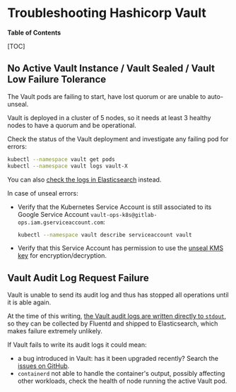# Troubleshooting Hashicorp Vault

**Table of Contents**

[TOC]

## No Active Vault Instance / Vault Sealed / Vault Low Failure Tolerance

The Vault pods are failing to start, have lost quorum or are unable to auto-unseal.

Vault is deployed in a cluster of 5 nodes, so it needs at least 3 healthy nodes to have a quorum and be operational.

Check the status of the Vault deployment and investigate any failing pod for errors:

```sh
kubectl --namespace vault get pods
kubectl --namespace vault logs vault-X
```

You can also [check the logs in Elasticsearch](https://nonprod-log.gitlab.net/goto/225b16e0-0687-11ed-af31-918941b0065a) instead.

In case of unseal errors:

- Verify that the Kubernetes Service Account is still associated to its Google Service Account `vault-ops-k8s@gitlab-ops.iam.gserviceaccount.com`:

  ```sh
  kubectl --namespace vault describe serviceaccount vault
  ```

- Verify that this Service Account has permission to use the [unseal KMS key](https://console.cloud.google.com/security/kms/key/manage/global/gitlab-vault-vault-production/vault-vault-production-unseal-key;tab=overview?project=gitlab-vault-production) for encryption/decryption.

## Vault Audit Log Request Failure

Vault is unable to send its audit log and thus has stopped all operations until it is able again.

At the time of this writing, [the Vault audit logs are written directly to `stdout`](https://ops.gitlab.net/gitlab-com/gl-infra/terraform-modules/vault-configuration/-/blob/master/audit.tf), so they can be collected by Fluentd and shipped to Elasticsearch, which makes failure extremely unlikely.

If Vault fails to write its audit logs it could mean:

- a bug introduced in Vault: has it been upgraded recently? Search the [issues on GitHub](https://github.com/hashicorp/vault/issues).
- `containerd` not able to handle the container's output, possibly affecting other workloads, check the health of node running the active Vault pod.
